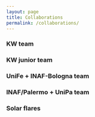 ```yaml
---
layout: page
title: Collaborations
permalink: /collaborations/
---
```


### KW team

### KW junior team

### UniFe + INAF-Bologna team

### INAF/Palermo + UniPa team

### Solar flares
